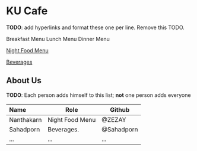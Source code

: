# KU Cafe

**TODO**: add hyperlinks and format these one per line. Remove this TODO.

Breakfast Menu
Lunch Menu
Dinner Menu

[Night Food Menu](Menu.md#Night-Food-menu)

[Beverages](Menu.md#Beverages)


## About Us

**TODO**: Each person adds himself to this list; **not** one person adds everyone


| Name       | Role            | Github     |
| :--------- | --------------- | ---------- |
| Nanthakarn | Night Food Menu | @ZEZAY     |
| Sahadporn  | Beverages.      | @Sahadporn |
| ...        | ...             | ...        |
